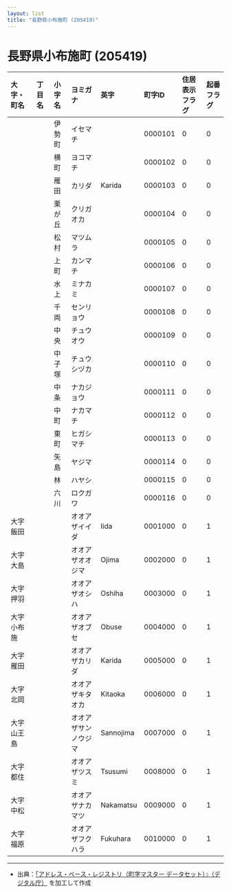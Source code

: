 ```yaml
---
layout: list
title: "長野県小布施町 (205419)"
---
```


# 長野県小布施町 (205419)

| 大字・町名 | 丁目名 | 小字名 | ヨミガナ | 英字 | 町字ID | 住居表示フラグ | 起番フラグ |
|:---|:---|:---|:---|:---|:---|:---|:---|
|  |  | 伊勢町 | イセマチ |  | 0000101 | 0 | 0 |
|  |  | 横町 | ヨコマチ |  | 0000102 | 0 | 0 |
|  |  | 雁田 | カリダ | Karida | 0000103 | 0 | 0 |
|  |  | 栗が丘 | クリガオカ |  | 0000104 | 0 | 0 |
|  |  | 松村 | マツムラ |  | 0000105 | 0 | 0 |
|  |  | 上町 | カンマチ |  | 0000106 | 0 | 0 |
|  |  | 水上 | ミナカミ |  | 0000107 | 0 | 0 |
|  |  | 千両 | センリョウ |  | 0000108 | 0 | 0 |
|  |  | 中央 | チュウオウ |  | 0000109 | 0 | 0 |
|  |  | 中子塚 | チュウシヅカ |  | 0000110 | 0 | 0 |
|  |  | 中条 | ナカジョウ |  | 0000111 | 0 | 0 |
|  |  | 中町 | ナカマチ |  | 0000112 | 0 | 0 |
|  |  | 東町 | ヒガシマチ |  | 0000113 | 0 | 0 |
|  |  | 矢島 | ヤジマ |  | 0000114 | 0 | 0 |
|  |  | 林 | ハヤシ |  | 0000115 | 0 | 0 |
|  |  | 六川 | ロクガワ |  | 0000116 | 0 | 0 |
| 大字飯田 |  |  | オオアザイイダ | Iida | 0001000 | 0 | 1 |
| 大字大島 |  |  | オオアザオオジマ | Ojima | 0002000 | 0 | 1 |
| 大字押羽 |  |  | オオアザオシハ | Oshiha | 0003000 | 0 | 1 |
| 大字小布施 |  |  | オオアザオブセ | Obuse | 0004000 | 0 | 1 |
| 大字雁田 |  |  | オオアザカリダ | Karida | 0005000 | 0 | 1 |
| 大字北岡 |  |  | オオアザキタオカ | Kitaoka | 0006000 | 0 | 1 |
| 大字山王島 |  |  | オオアザサンノウジマ | Sannojima | 0007000 | 0 | 1 |
| 大字都住 |  |  | オオアザツスミ | Tsusumi | 0008000 | 0 | 1 |
| 大字中松 |  |  | オオアザナカマツ | Nakamatsu | 0009000 | 0 | 1 |
| 大字福原 |  |  | オオアザフクハラ | Fukuhara | 0010000 | 0 | 1 |

---

- 出典：[「アドレス・ベース・レジストリ（町字マスター データセット）』（デジタル庁）](https://www.digital.go.jp/policies/base_registry_address/) を加工して作成